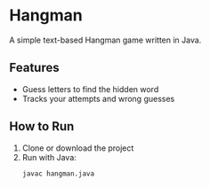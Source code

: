 # Hangman

A simple text-based Hangman game written in Java.

## Features
- Guess letters to find the hidden word
- Tracks your attempts and wrong guesses

## How to Run
1. Clone or download the project
2. Run with Java:
   ```bash 
   javac hangman.java